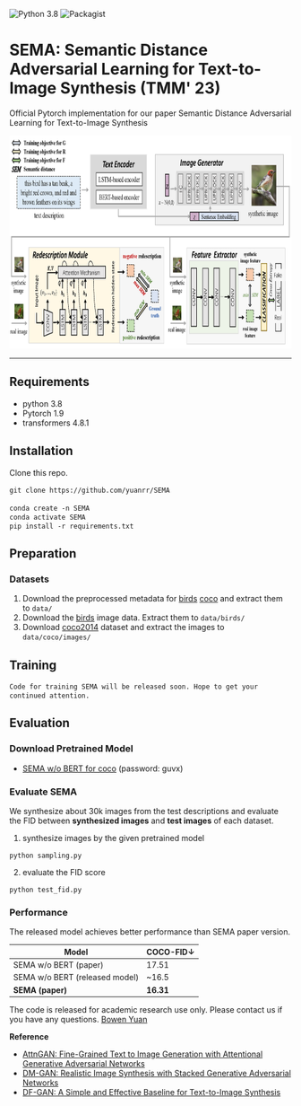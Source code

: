![Python 3.8](https://img.shields.io/badge/python-3.8-green.svg)
![Packagist](https://img.shields.io/badge/Pytorch-1.9.0-red.svg)
# SEMA: Semantic Distance Adversarial Learning for Text-to-Image Synthesis (TMM' 23)

Official Pytorch implementation for our paper Semantic Distance Adversarial Learning for Text-to-Image Synthesis

<img src="framework.png" width="804px" height="380px"/>

---
## Requirements
- python 3.8
- Pytorch 1.9
- transformers 4.8.1
## Installation

Clone this repo.
```
git clone https://github.com/yuanrr/SEMA

conda create -n SEMA
conda activate SEMA
pip install -r requirements.txt
```

## Preparation
### Datasets
1. Download the preprocessed metadata for [birds](https://drive.google.com/file/d/1I6ybkR7L64K8hZOraEZDuHh0cCJw5OUj/view?usp=sharing) [coco](https://drive.google.com/file/d/15Fw-gErCEArOFykW3YTnLKpRcPgI_3AB/view?usp=sharing) and extract them to `data/`
2. Download the [birds](http://www.vision.caltech.edu/visipedia/CUB-200-2011.html) image data. Extract them to `data/birds/`
3. Download [coco2014](http://cocodataset.org/#download) dataset and extract the images to `data/coco/images/`

## Training
  ```
  Code for training SEMA will be released soon. Hope to get your continued attention.
  ```

## Evaluation

### Download Pretrained Model 
- [SEMA w/o BERT for coco](https://pan.baidu.com/s/1xKuId0EZhpqHL0tx34rkZg) (password: guvx)

### Evaluate SEMA
We synthesize about 30k images from the test descriptions and evaluate the FID between **synthesized images** and **test images** of each dataset.

1. synthesize images by the given pretrained model
```
python sampling.py
```
2. evaluate the FID score
```
python test_fid.py
```

### Performance
The released model achieves better performance than SEMA paper version.

| Model  | COCO-FID↓ |
| --- |  --- |
| SEMA w/o BERT (paper) | 17.51  |
| SEMA w/o BERT (released model) | ~16.5 |
| **SEMA (paper)** |  **16.31** |


 The code is released for academic research use only. Please contact us if you have any questions. [Bowen Yuan](yuanbw0925@gmail.com)
 
 **Reference**
 - [AttnGAN: Fine-Grained Text to Image Generation with Attentional Generative Adversarial Networks](https://openaccess.thecvf.com/content_cvpr_2018/papers/Xu_AttnGAN_Fine-Grained_Text_CVPR_2018_paper.pdf) 
- [DM-GAN: Realistic Image Synthesis with Stacked Generative Adversarial Networks](https://arxiv.org/abs/1904.01310) 
- [DF-GAN: A Simple and Effective Baseline for Text-to-Image Synthesis](https://arxiv.org/abs/2008.05865)
 
